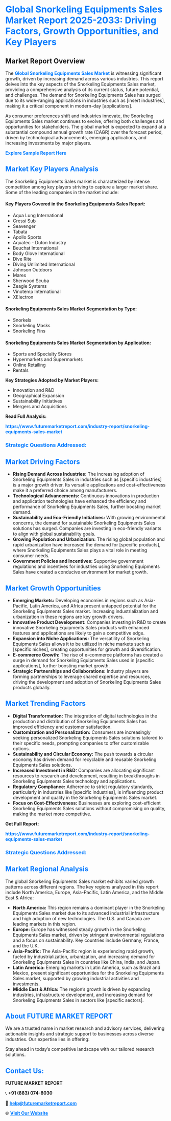 <h1 style="color: #007BFF;">Global Snorkeling Equipments Sales Market Report 2025-2033: Driving Factors, Growth Opportunities, and Key Players</h1>

<section id="overview">
<h2>Market Report Overview</h2>
<p>The <a href="https://www.futuremarketreport.com/industry-report/snorkeling-equipments-sales-market" style="color: #007BFF; text-decoration: none;"><strong>Global Snorkeling Equipments Sales Market</strong></a> is witnessing significant growth, driven by increasing demand across various industries. This report delves into the key aspects of the Snorkeling Equipments Sales market, providing a comprehensive analysis of its current status, future potential, and challenges. The demand for Snorkeling Equipments Sales has surged due to its wide-ranging applications in industries such as [insert industries], making it a critical component in modern-day [applications].</p>
<p>As consumer preferences shift and industries innovate, the Snorkeling Equipments Sales market continues to evolve, offering both challenges and opportunities for stakeholders. The global market is expected to expand at a substantial compound annual growth rate (CAGR) over the forecast period, driven by technological advancements, emerging applications, and increasing investments by major players.</p>
</section>

<section id="overview">
<p><a href="https://www.futuremarketreport.com/request-sample/reportId=105044" style="color: #007BFF; text-decoration: none;"><strong>Explore Sample Report Here</strong></a></p>
</section>

<section id="key-players">
<h2 style="color: #007BFF;">Market Key Players Analysis</h2>
<p>The Snorkeling Equipments Sales market is characterized by intense competition among key players striving to capture a larger market share. Some of the leading companies in the market include:</p>
<h4>Key Players Covered in the Snorkeling Equipments Sales Report:</h4>
<ul><li>Aqua Lung International</li><li>Cressi Sub</li><li>Seavenger</li><li>Tabata</li><li>Apollo Sports</li><li>Aquatec - Duton Industry</li><li>Beuchat International</li><li>Body Glove International</li><li>Dive Rite</li><li>Diving Unlimited International</li><li>Johnson Outdoors</li><li>Mares</li><li>Sherwood Scuba</li><li>Zeagle Systems</li><li>Vinotemp International</li><li>XElectron</li></ul>
<h4>Snorkeling Equipments Sales Market Segmentation by Type:</h4>
<ul><li>Snorkels</li><li>Snorkeling Masks</li><li>Snorkeling Fins</li></ul>

<h4>Snorkeling Equipments Sales Market Segmentation by Application:</h4>
<ul><li>Sports and Specialty Stores</li><li>Hypermarkets and Supermarkets</li><li>Online Retailing</li><li>Rentals</li></ul>
<p><strong>Key Strategies Adopted by Market Players:</strong></p>
<ul>
<li>Innovation and R&D</li>
<li>Geographical Expansion</li>
<li>Sustainability Initiatives</li>
<li>Mergers and Acquisitions</li>
</ul>
</section>

<section>
<p><strong>Read Full Analysis: </strong></p><a href="https://www.futuremarketreport.com/industry-report/snorkeling-equipments-sales-market" style="color: #007BFF; text-decoration: none;"><strong>https://www.futuremarketreport.com/industry-report/snorkeling-equipments-sales-market</strong></a>
<h3 style="color: #007BFF;">Strategic Questions Addressed:</h3>
</section>

<section id="driving-factors">
<h2 style="color: #007BFF;">Market Driving Factors</h2>
<ul>
<li><strong>Rising Demand Across Industries:</strong> The increasing adoption of Snorkeling Equipments Sales in industries such as [specific industries] is a major growth driver. Its versatile applications and cost-effectiveness make it a preferred choice among manufacturers.</li>
<li><strong>Technological Advancements:</strong> Continuous innovations in production and application technologies have enhanced the efficiency and performance of Snorkeling Equipments Sales, further boosting market demand.</li>
<li><strong>Sustainability and Eco-Friendly Initiatives:</strong> With growing environmental concerns, the demand for sustainable Snorkeling Equipments Sales solutions has surged. Companies are investing in eco-friendly variants to align with global sustainability goals.</li>
<li><strong>Growing Population and Urbanization:</strong> The rising global population and rapid urbanization have increased the demand for [specific products], where Snorkeling Equipments Sales plays a vital role in meeting consumer needs.</li>
<li><strong>Government Policies and Incentives:</strong> Supportive government regulations and incentives for industries using Snorkeling Equipments Sales have created a conducive environment for market growth.</li>
</ul>
</section>

<section id="growth-opportunities">
<h2 style="color: #007BFF;">Market Growth Opportunities</h2>
<ul>
<li><strong>Emerging Markets:</strong> Developing economies in regions such as Asia-Pacific, Latin America, and Africa present untapped potential for the Snorkeling Equipments Sales market. Increasing industrialization and urbanization in these regions are key growth drivers.</li>
<li><strong>Innovative Product Development:</strong> Companies investing in R&D to create innovative Snorkeling Equipments Sales products with enhanced features and applications are likely to gain a competitive edge.</li>
<li><strong>Expansion into Niche Applications:</strong> The versatility of Snorkeling Equipments Sales allows it to be utilized in niche markets such as [specific niches], creating opportunities for growth and diversification.</li>
<li><strong>E-commerce Growth:</strong> The rise of e-commerce platforms has created a surge in demand for Snorkeling Equipments Sales used in [specific applications], further boosting market growth.</li>
<li><strong>Strategic Partnerships and Collaborations:</strong> Industry players are forming partnerships to leverage shared expertise and resources, driving the development and adoption of Snorkeling Equipments Sales products globally.</li>
</ul>
</section>

<section id="trending-factors">
<h2 style="color: #007BFF;">Market Trending Factors</h2>
<ul>
<li><strong>Digital Transformation:</strong> The integration of digital technologies in the production and distribution of Snorkeling Equipments Sales has improved efficiency and customer satisfaction.</li>
<li><strong>Customization and Personalization:</strong> Consumers are increasingly seeking personalized Snorkeling Equipments Sales solutions tailored to their specific needs, prompting companies to offer customizable options.</li>
<li><strong>Sustainability and Circular Economy:</strong> The push towards a circular economy has driven demand for recyclable and reusable Snorkeling Equipments Sales solutions.</li>
<li><strong>Increased Investment in R&D:</strong> Companies are allocating significant resources to research and development, resulting in breakthroughs in Snorkeling Equipments Sales technology and applications.</li>
<li><strong>Regulatory Compliance:</strong> Adherence to strict regulatory standards, particularly in industries like [specific industries], is influencing product development and quality in the Snorkeling Equipments Sales market.</li>
<li><strong>Focus on Cost-Effectiveness:</strong> Businesses are exploring cost-efficient Snorkeling Equipments Sales solutions without compromising on quality, making the market more competitive.</li>
</ul>
</section>

<section>
<p><strong>Get Full Report: </strong></p><a href="https://www.futuremarketreport.com/industry-report/snorkeling-equipments-sales-market" style="color: #007BFF; text-decoration: none;"><strong>https://www.futuremarketreport.com/industry-report/snorkeling-equipments-sales-market</strong></a>
<h3 style="color: #007BFF;">Strategic Questions Addressed:</h3>
</section>


<section id="regional-analysis">
<h2 style="color: #007BFF;">Market Regional Analysis</h2>
<p>The global Snorkeling Equipments Sales market exhibits varied growth patterns across different regions. The key regions analyzed in this report include North America, Europe, Asia-Pacific, Latin America, and the Middle East & Africa:</p>
<ul>
<li><strong>North America:</strong> This region remains a dominant player in the Snorkeling Equipments Sales market due to its advanced industrial infrastructure and high adoption of new technologies. The U.S. and Canada are leading markets in this region.</li>
<li><strong>Europe:</strong> Europe has witnessed steady growth in the Snorkeling Equipments Sales market, driven by stringent environmental regulations and a focus on sustainability. Key countries include Germany, France, and the U.K.</li>
<li><strong>Asia-Pacific:</strong> The Asia-Pacific region is experiencing rapid growth, fueled by industrialization, urbanization, and increasing demand for Snorkeling Equipments Sales in countries like China, India, and Japan.</li>
<li><strong>Latin America:</strong> Emerging markets in Latin America, such as Brazil and Mexico, present significant opportunities for the Snorkeling Equipments Sales market, supported by growing industrial activities and investments.</li>
<li><strong>Middle East & Africa:</strong> The region’s growth is driven by expanding industries, infrastructure development, and increasing demand for Snorkeling Equipments Sales in sectors like [specific sectors].</li>
</ul>
</section>

<footer>
<h2 style="color: #007BFF;">About FUTURE MARKET REPORT</h2>
<p>We are a trusted name in market research and advisory services, delivering actionable insights and strategic support to businesses across diverse industries. Our expertise lies in offering:</p>

<p>Stay ahead in today’s competitive landscape with our tailored research solutions.</p>

<h2 style="color: #007BFF;">Contact Us:</h2>
<p><strong>FUTURE MARKET REPORT</strong></p>
<p>📞 <strong>+91 (883) 074-8030</strong></p>
<p>📧 <strong><a href="mailto:help@futuremarketreport.com" style="color: #007BFF;">help@futuremarketreport.com</a></strong></p>
<p>🌐 <strong><a href="https://www.futuremarketreport.com/" style="color: #007BFF;">Visit Our Website</a></strong></p>
</footer>